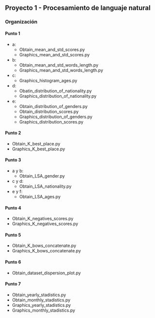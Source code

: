 ## Proyecto 1 - Procesamiento de languaje natural

### Organización

#### Punto 1

-   a:
    -   Obtain_mean_and_std_scores.py
    -   Graphics_mean_and_std_scores.py
-   b:
    -   Obtain_mean_and_std_words_length.py
    -   Graphics_mean_and_std_words_length.py
-   c:
    -   Graphics_histogram_ages.py
-   d:
    -   Obatin_distribution_of_nationality.py
    -   Graphics_distribution_of_nationality.py
-   e:
    -   Obtain_distribution_of_genders.py
    -   Obtain_distribution_scores.py
    -   Graphics_distribution_of_genders.py
    -   Graphics_distribution_scores.py

#### Punto 2

-   Obtain_K_best_place.py
-   Graphics_K_best_place.py

#### Punto 3

-   a y b:
    -   Obtain_LSA_gender.py
-   c y d:
    -   Obtain_LSA_nationality.py
-   e y f:
    -   Obtain_LSA_ages.py

#### Punto 4

-   Obtain_K_negatives_scores.py
-   Graphics_K_negatives_scores.py

#### Punto 5

-   Obtain_K_bows_concatenate.py
-   Graphics_K_bows_concatenate.py

#### Punto 6

-   Obtain_dataset_dispersion_plot.py

#### Punto 7

-   Obtain_yearly_stadistics.py
-   Obtain_monthly_stadistics.py
-   Graphics_yearly_stadistics.py
-   Graphics_monthly_stadistics.py
